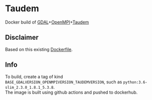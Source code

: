 # Taudem

Docker build of [GDAL](https://gdal.org/)+[OpenMPI](https://www.open-mpi.org/)+[Taudem](https://hydrology.usu.edu/taudem/taudem5/)

## Disclaimer

Based on this existing [Dockerfile](https://github.com/WikiWatershed/docker-taudem/blob/develop/Dockerfile).

## Info

To build, create a tag of kind `BASE_GDALVERSION_OPENMPIVERSION_TAUDEMVERSION`, such as `python:3.6-slim_2.3.0_1.8.1_5.3.8`.  
The image is built using github actions and pushed to dockerhub.
